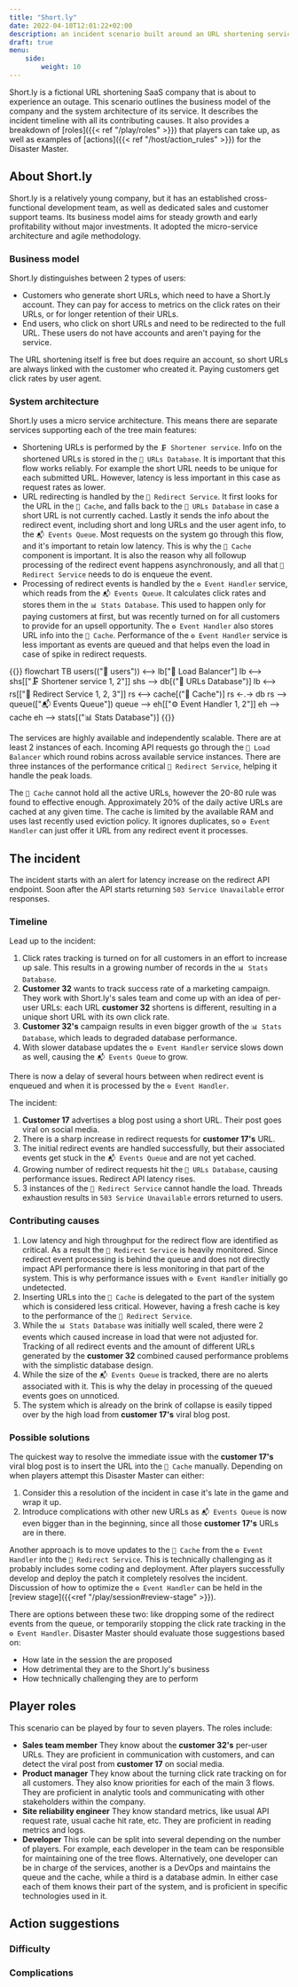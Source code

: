 ```yaml
---
title: "Short.ly"
date: 2022-04-10T12:01:22+02:00
description: an incident scenario built around an URL shortening service
draft: true
menu:
    side:
        weight: 10
---
```

Short.ly is a fictional URL shortening SaaS company that is about to experience an outage. This scenario outlines the business model of the company and the system architecture of its service. It describes the incident timeline with all its contributing causes. It also provides a breakdown of [roles]({{< ref "/play/roles" >}}) that players can take up, as well as examples of [actions]({{< ref "/host/action_rules" >}}) for the Disaster Master.
<!--more-->

## About Short.ly

Short.ly is a relatively young company, but it has an established cross-functional development team, as well as dedicated sales and customer support teams. Its business model aims for steady growth and early profitability without major investments. It adopted the micro-service architecture and agile methodology.

### Business model

Short.ly distinguishes between 2 types of users:
* Customers who generate short URLs, which need to have a Short.ly account. They can pay for access to metrics on the click rates on their URLs, or for longer retention of their URLs.
* End users, who click on short URLs and need to be redirected to the full URL. These users do not have accounts and aren't paying for the service.

The URL shortening itself is free but does require an account, so short URLs are always linked with the customer who created it. Paying customers get click rates by user agent.

### System architecture

Short.ly uses a micro service architecture. This means there are separate services supporting each of the tree main features:
* Shortening URLs is performed by the `🗜️ Shortener service`. Info on the shortened URLs is stored in the `🔗️ URLs Database`. It is important that this flow works reliably. For example the short URL needs to be unique for each submitted URL. However, latency is less important in this case as request rates as lower.
* URL redirecting is handled by the `🔄️ Redirect Service`. It first looks for the URL in the `🔗️ Cache`, and falls back to the `🔗️ URLs Database` in case a short URL is not currently cached. Lastly it sends the info about the redirect event, including short and long URLs and the user agent info, to the `📬️ Events Queue`. Most requests on the system go through this flow, and it's important to retain low latency. This is why the `🔗️ Cache` component is important. It is also the reason why all followup processing of the redirect event happens asynchronously, and all that `🔄️ Redirect Service` needs to do is enqueue the event.
* Processing of redirect events is handled by the `⚙️ Event Handler` service, which reads from the `📬️ Events Queue`. It calculates click rates and stores them in the `📊️ Stats Database`. This used to happen only for paying customers at first, but was recently turned on for all customers to provide for an upsell opportunity. The `⚙️ Event Handler` also stores URL info into the `🔗️ Cache`. Performance of the `⚙️ Event Handler` service is less important as events are queued and that helps even the load in case of spike in redirect requests.

{{<mermaid>}}
flowchart TB
    users(("👥️ users")) <--> lb["📣️ Load Balancer"]
    lb <--> shs[["🗜️ Shortener service 1, 2"]]
    shs --> db[("🔗️ URLs Database")]
    lb <--> rs[["🔄️ Redirect Service 1, 2, 3"]]
    rs <--> cache[("🔗️ Cache")]
    rs <-.-> db
    rs --> queue(["📬️ Events Queue"])
    queue --> eh[["⚙️ Event Handler 1, 2"]]
    eh --> cache
    eh --> stats[("📊️ Stats Database")]
{{</mermaid>}}

The services are highly available and independently scalable. There are at least 2 instances of each. Incoming API requests go through the `📣️ Load Balancer` which round robins across available service instances. There are three instances of the performance critical `🔄️ Redirect Service`, helping it handle the peak loads.

The `🔗️ Cache` cannot hold all the active URLs, however the 20-80 rule was found to effective enough. Approximately 20% of the daily active URLs are cached at any given time. The cache is limited by the available RAM and uses last recently used eviction policy. It ignores duplicates, so `⚙️ Event Handler` can just offer it URL from any redirect event it processes.

## The incident

The incident starts with an alert for latency increase on the redirect API endpoint. Soon after the API starts returning `503 Service Unavailable` error responses.

### Timeline

Lead up to the incident:
1. Click rates tracking is turned on for all customers in an effort to increase up sale. This results in a growing number of records in the `📊️ Stats Database`.
1. **Customer 32** wants to track success rate of a marketing campaign. They work with Short.ly's sales team and come up with an idea of per-user URLs: each URL **customer 32** shortens is different, resulting in a unique short URL with its own click rate.
1. **Customer 32's** campaign results in even bigger growth of the `📊️ Stats Database`, which leads to degraded database performance.
1. With slower database updates the `⚙️ Event Handler` service slows down as well, causing the `📬️ Events Queue` to grow.

There is now a delay of several hours between when redirect event is enqueued and when it is processed by the `⚙️ Event Handler`.

The incident:
1. **Customer 17** advertises a blog post using a short URL. Their post goes viral on social media.
1. There is a sharp increase in redirect requests for **customer 17's** URL.
1. The initial redirect events are handled successfully, but their associated events get stuck in the `📬️ Events Queue` and are not yet cached.
1. Growing number of redirect requests hit the `🔗️ URLs Database`, causing performance issues. Redirect API latency rises.
1. 3 instances of the `🔄️ Redirect Service` cannot handle the load. Threads exhaustion results in `503 Service Unavailable` errors returned to users.

### Contributing causes

1. Low latency and high throughput for the redirect flow are identified as critical. As a result the `🔄️ Redirect Service` is heavily monitored. Since redirect event processing is behind the queue and does not directly impact API performance there is less monitoring in that part of the system. This is why performance issues with `⚙️ Event Handler` initially go undetected.
1. Inserting URLs into the `🔗️ Cache` is delegated to the part of the system which is considered less critical. However, having a fresh cache is key to the performance of the `🔄️ Redirect Service`.
1. While the `📊️ Stats Database` was initially well scaled, there were 2 events which caused increase in load that were not adjusted for. Tracking of all redirect events and the amount of different URLs generated by the **customer 32** combined caused performance problems with the simplistic database design.
1. While the size of the `📬️ Events Queue` is tracked, there are no alerts associated with it. This is why the delay in processing of the queued events goes on unnoticed.
1. The system which is already on the brink of collapse is easily tipped over by the high load from **customer 17's** viral blog post.

### Possible solutions

The quickest way to resolve the immediate issue with the **customer 17's** viral blog post is to insert the URL into the `🔗️ Cache` manually. Depending on when players attempt this Disaster Master can either:
1. Consider this a resolution of the incident in case it's late in the game and wrap it up.
1. Introduce complications with other new URLs as `📬️ Events Queue` is now even bigger than in the beginning, since all those **customer 17's** URLs are in there.

Another approach is to move updates to the `🔗️ Cache` from the `⚙️ Event Handler` into the `🔄️ Redirect Service`. This is technically challenging as it probably includes some coding and deployment. After players successfully develop and deploy the patch it completely resolves the incident. Discussion of how to optimize the `⚙️ Event Handler` can be held in the [review stage]({{<ref "/play/session#review-stage" >}}).

There are options between these two: like dropping some of the redirect events from the queue, or temporarily stopping the click rate tracking in the `⚙️ Event Handler`. Disaster Master should evaluate those suggestions based on:
* How late in the session the are proposed
* How detrimental they are to the Short.ly's business
* How technically challenging they are to perform

## Player roles

This scenario can be played by four to seven players. The roles include:

* **Sales team member** They know about the **customer 32's** per-user URLs. They are proficient in communication with customers, and can detect the viral post from **customer 17** on social media.
* **Product manager** They know about the turning click rate tracking on for all customers. They also know priorities for each of the main 3 flows. They are proficient in analytic tools and communicating with other stakeholders within the company.
* **Site reliability engineer** They know standard metrics, like usual API request rate, usual cache hit rate, etc. They are proficient in reading metrics and logs.
* **Developer** This role can be split into several depending on the number of players. For example, each developer in the team can be responsible for maintaining one of the tree flows. Alternatively, one developer can be in charge of the services, another is a DevOps and maintains the queue and the cache, while a third is a database admin. In either case each of them knows their part of the system, and is proficient in specific technologies used in it.

## Action suggestions

### Difficulty

### Complications


<!--{{<mermaid>}}-->
<!--sequenceDiagram-->
<!--   actor user as User-->
<!--   participant lb as 📣️ Load Balancer-->
<!--   participant rs as 🔄️ Redirect Service-->
<!--   participant cache as 🔗️ Cache-->
<!--   participant db as 🔗️ URLs Database-->
<!--   participant queue as 📬️ Events Queue-->
<!--   user->>lb: GET https://short.ly/ie3Sfk, User-Agent: Chrome-->
<!--   lb->>rs: GET https://rs.local/ie3Sfk, User-Agent: Chrome-->
<!--   rs->>cache: GET ie3Sfk-->
<!--   note over rs,cache: First look for URL in cache.-->
<!--   alt URL is cached-->
<!--       rect rgb(253, 246, 227)-->
<!--       cache->>rs: {"id": "ie3Sfk", "url": "https://long.url.com", "cretor_id": 12}-->
<!--       rs->>lb: 301 Moved Permanently, Location: https://long.url.com-->
<!--       lb->>user: 301 Moved Permanently, Location: https://long.url.com-->
<!--       rs-)queue: $timestamp, 'Chrome', 'ie3Sfk', 'https://long.url.com', 12-->
<!--       end-->
<!--   else URL isn't cached-->
<!--       rect rgb(253, 246, 227)-->
<!--       cache->>rs: null-->
<!--       rs->>db: SELECT url, creator_id FROM urls WHERE id='ie3Sfk'-->
<!--       note over rs,db: Second look for URL in Database.-->
<!--       alt URL is in Database-->
<!--           rect rgb(238, 232, 213)-->
<!--           db->>rs: https://long.url.com, 12-->
<!--           rs->>lb: 301 Moved Permanently, Location: https://long.url.com-->
<!--           lb->>user: 301 Moved Permanently, Location: https://long.url.com-->
<!--           rs-)queue: $timestamp, 'Chrome', 'ie3Sfk', 'https://long.url.com', 12-->
<!--           end-->
<!--       else URL isn't in Database-->
<!--           rect rgb(238, 232, 213)-->
<!--           db->>rs: null-->
<!--           rs->>lb: 404 Not Found-->
<!--           lb->>user: 404 Not Found-->
<!--           end-->
<!--       end-->
<!--       end-->
<!--   end-->
<!--{{</mermaid>}}-->

